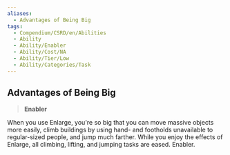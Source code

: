 ```yaml
---
aliases:
  - Advantages of Being Big
tags:
  - Compendium/CSRD/en/Abilities
  - Ability
  - Ability/Enabler
  - Ability/Cost/NA
  - Ability/Tier/Low
  - Ability/Categories/Task
---
```

  
    
## Advantages of Being Big    
>**Enabler**  
    
When you use Enlarge, you're so big that you can move massive objects more easily, climb buildings by using hand- and footholds unavailable to regular-sized people, and jump much farther. While you enjoy the effects of Enlarge, all climbing, lifting, and jumping tasks are eased. Enabler.